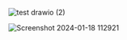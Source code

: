 



![test drawio (2)](https://github.com/soorajpazeekal/logistics-real-time-poc/assets/41431605/af9b188a-337f-4884-bd3a-5d3430090421)


![Screenshot 2024-01-18 112921](https://github.com/soorajpazeekal/logistics-real-time-poc/assets/41431605/dcf2903c-6338-46ee-9c5f-d3bb151b87c0)
